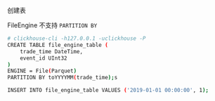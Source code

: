创建表

FileEngine 不支持 `PARTITION BY`

```bash
# clickhouse-cli -h127.0.0.1 -uclickhouse -P
CREATE TABLE file_engine_table (
    trade_time DateTime,
    event_id UInt32
)
ENGINE = File(Parquet)
PARTITION BY toYYYYMM(trade_time);s

INSERT INTO file_engine_table VALUES ('2019-01-01 00:00:00', 1);
```

